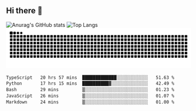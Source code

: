 ## Hi there 👋
![Anurag's GitHub stats](https://github-readme-stats.vercel.app/api?username=CNCoreSteb)
![Top Langs](https://github-readme-stats.vercel.app/api/top-langs/?username=CNCoreSteb)
<picture>
  <source media="(prefers-color-scheme: dark)" srcset="https://raw.githubusercontent.com/CNCoreSteb/CNCoreSteb/output/github-contribution-grid-snake-dark.svg">
  <source media="(prefers-color-scheme: light)" srcset="https://raw.githubusercontent.com/CNCoreSteb/CNCoreSteb/output/github-contribution-grid-snake.svg">
  <img alt="github contribution grid snake animation" src="https://raw.githubusercontent.com/CNCoreSteb/CNCoreSteb/output/github-contribution-grid-snake.svg">
</picture>

<!--START_SECTION:waka-->

```txt
TypeScript   20 hrs 57 mins  █████████████░░░░░░░░░░░░   51.63 %
Python       17 hrs 15 mins  ██████████▓░░░░░░░░░░░░░░   42.49 %
Bash         29 mins         ▒░░░░░░░░░░░░░░░░░░░░░░░░   01.23 %
JavaScript   26 mins         ▒░░░░░░░░░░░░░░░░░░░░░░░░   01.07 %
Markdown     24 mins         ▒░░░░░░░░░░░░░░░░░░░░░░░░   01.00 %
```

<!--END_SECTION:waka-->


<!--
**CNCoreSteb/CNCoreSteb** is a ✨ _special_ ✨ repository because its `README.md` (this file) appears on your GitHub profile.

Here are some ideas to get you started:

- 🔭 I’m currently working on ...
- 🌱 I’m currently learning ...
- 👯 I’m looking to collaborate on ...
- 🤔 I’m looking for help with ...
- 💬 Ask me about ...
- 📫 How to reach me: ...
- 😄 Pronouns: ...
- ⚡ Fun fact: ...
-->
